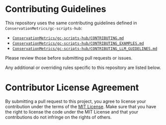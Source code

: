 # Contributing Guidelines

This repository uses the same contributing guidelines defined in `ConservationMetrics/gc-scripts-hub`:
- [`ConservationMetrics/gc-scripts-hub/CONTRIBUTING.md`](https://github.com/ConservationMetrics/gc-scripts-hub/blob/main/CONTRIBUTING.md)
- [`ConservationMetrics/gc-scripts-hub/CONTRIBUTING_EXAMPLES.md`](https://github.com/ConservationMetrics/gc-scripts-hub/blob/main/CONTRIBUTING_EXAMPLES.md)
- [`ConservationMetrics/gc-scripts-hub/CONTRIBUTING_LLM_GUIDELINES.md`](https://github.com/ConservationMetrics/gc-scripts-hub/blob/main/CONTRIBUTING_LLM_GUIDELINES.md)

Please review those before submitting pull requests or issues.

Any additional or overriding rules specific to this repository are listed below.


# Contributor License Agreement

By submitting a pull request to this project, you agree to license your contribution under the terms of the [MIT License](/LICENSE).  Make sure that you have the right to license the code under the MIT License and that your contributions do not infringe on the rights of others.
